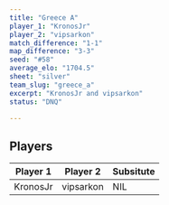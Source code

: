 ```yaml
---
title: "Greece A"
player_1: "KronosJr"
player_2: "vipsarkon"
match_difference: "1-1"
map_difference: "3-3"
seed: "#58"
average_elo: "1704.5"
sheet: "silver"
team_slug: "greece_a"
excerpt: "KronosJr and vipsarkon"
status: "DNQ"

---
```

## Players

| Player 1 | Player 2 | Subsitute |
| -- | -- | -- |
| KronosJr | vipsarkon | NIL |

